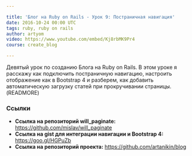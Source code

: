 ```yaml
---

title: 'Блог на Ruby on Rails - Урок 9: Постраничная навигация'
date: 2016-10-24 00:00 UTC
tags: ruby, ruby on rails
author: artyom
video: https://www.youtube.com/embed/Kj8rbMK9Pr4
course: create_blog

---
```


Девятый урок по созданию Блога на Ruby on Rails. В этом уроке я расскажу как подключить постраничную навигацию, настроить отображение как в Bootstrap 4 и разберем, как добавить автоматическую загрузку статей при прокручивании страницы.
(READMORE)

### Ссылки

  * **Ссылка на репозиторий will_paginate:** https://github.com/mislav/will_paginate
  * **Ссылка на gist для интеграции навигации и Bootstrap 4:** https://goo.gl/HGPuZb
  * **Ссылка на репозиторий проекта:** https://github.com/artanikin/blog

